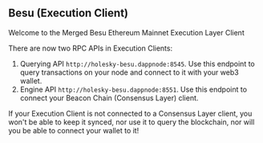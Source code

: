 ## Besu (Execution Client)

Welcome to the Merged Besu Ethereum Mainnet Execution Layer Client

There are now two RPC APIs in Execution Clients:

1. Querying API `http://holesky-besu.dappnode:8545`. Use this endpoint to query transactions on your node and connect to it with your web3 wallet.
2. Engine API `http://holesky-besu.dappnode:8551`. Use this endpoint to connect your Beacon Chain (Consensus Layer) client.

If your Execution Client is not connected to a Consensus Layer client, you won't be able to keep it synced, nor use it to query the blockchain, nor will you be able to connect your wallet to it!
